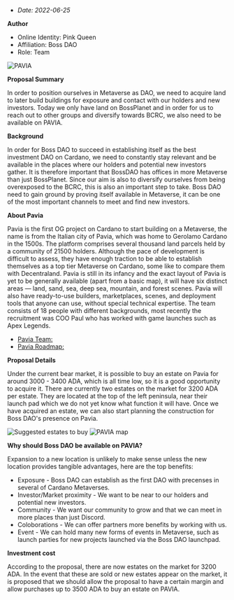 * *Date: 2022-06-25*

**Author**
* Online Identity: Pink Queen
* Affiliation: Boss DAO
* Role: Team

![PAVIA](https://nft-artist.online/github/Pavia.png)

**Proposal Summary**

In order to position ourselves in Metaverse as DAO, we need to acquire land to later build buildings for exposure and contact with our holders and new investors. Today we only have land on BossPlanet and in order for us to reach out to other groups and diversify towards BCRC, we also need to be available on PAVIA.

**Background**

In order for Boss DAO to succeed in establishing itself as the best investment DAO on Cardano, we need to constantly stay relevant and be available in the places where our holders and potential new investors gather. It is therefore important that BossDAO has offices in more Metaverse than just BossPlanet. Since our aim is also to diversify ourselves from being overexposed to the BCRC, this is also an important step to take. Boss DAO need to gain ground by proving itself available in Metaverse, it can be one of the most important channels to meet and find new investors.

**About Pavia**

Pavia is the first OG project on Cardano to start building on a Metaverse, the name is from the Italian city of Pavia, which was home to Gerolamo Cardano in the 1500s. The platform comprises several thousand land parcels held by a community of 21500 holders. Although the pace of development is difficult to assess, they have enough traction to be able to establish themselves as a top tier Metaverse on Cardano, some like to compare them with Decentraland. 
Pavia is still in its infancy and the exact layout of Pavia is yet to be generally available (apart from a basic map), it will have six distinct areas — land, sand, sea, deep sea, mountain, and forest scenes. Pavia will also have ready-to-use builders, marketplaces, scenes, and deployment tools that anyone can use, without special technical expertise. The team consists of 18 people with different backgrounds, most recently the recruitment was COO Paul who has worked with game launches such as Apex Legends.

- [Pavia Team:]( https://www.pavia.io/team.html)
- [Pavia Roadmap:]( https://www.pavia.io/assets/images/pavia_road_map.svg)


**Proposal Details**

Under the current bear market, it is possible to buy an estate on Pavia for around 3000 - 3400 ADA, which is all time low, so it is a good opportunity to acquire it. 
There are currently two estates on the market for 3200 ADA per estate. They are located at the top of the left peninsula, near their launch pad which we do not yet know what function it will have. Once we have acquired an estate, we can also start planning the construction for Boss DAO's presence on Pavia.

![Suggested estates to buy]([https://nft-artist.online/github/estate-lc.png](https://nft-artist.online/github/estate-lc.png))
![PAVIA map]([https://nft-artist.online/github/Pavia_Map.jpg](https://nft-artist.online/github/Pavia_Map.jpg))

**Why should Boss DAO be available on PAVIA?**

Expansion to a new location is unlikely to make sense unless the new location provides tangible advantages, here are the top benefits:
* Exposure - Boss DAO can establish as the first DAO with precenses in several of Cardano Metaverses.
* Investor/Market proximity - We want to be near to our holders and potential new investors.
* Community - We want our community to grow and that we can meet in more places than just Discord.
* Coloborations - We can offer partners more benefits by working with us.
* Event - We can hold many new forms of events in Metaverse, such as launch parties for new projects launched via the Boss DAO launchpad.

**Investment cost**

According to the proposal, there are now estates on the market for 3200 ADA. In the event that these are sold or new estates appear on the market, it is proposed that we should allow the proposal to have a certain margin and allow purchases up to 3500 ADA to buy an estate on PAVIA.


